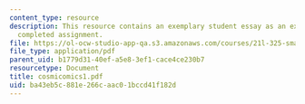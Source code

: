 ```yaml
---
content_type: resource
description: This resource contains an exemplary student essay as an example of a
  completed assignment.
file: https://ol-ocw-studio-app-qa.s3.amazonaws.com/courses/21l-325-small-wonders-staying-alive-spring-2007/ba43eb5c881e266caac01bccd41f182d_cosmicomics1.pdf
file_type: application/pdf
parent_uid: b1779d31-40ef-a5e8-3ef1-cace4ce230b7
resourcetype: Document
title: cosmicomics1.pdf
uid: ba43eb5c-881e-266c-aac0-1bccd41f182d
---
```

